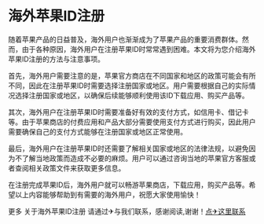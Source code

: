 # 海外苹果ID注册

随着苹果产品的日益普及，海外用户也渐渐成为了苹果产品的重要消费群体。然而，由于各种原因，海外用户在注册苹果ID时常常遇到困难。本文将为您介绍海外苹果ID注册的方法与注意事项。

首先，海外用户需要注意的是，苹果官方商店在不同国家和地区的政策可能会有所不同，因此在注册苹果ID时需要选择注册国家或地区。用户需要根据自己的实际情况选择注册国家或地区，以确保后续能够顺利使用该ID下载应用、购买产品等。

其次，海外用户在注册苹果ID时需要准备好有效的支付方式，如信用卡、借记卡等。由于苹果商店的付费应用和产品大部分需要使用支付方式进行购买，因此用户需要确保自己的支付方式能够在注册国家或地区正常使用。

最后，海外用户在注册苹果ID时还需要了解相关国家或地区的法律法规，以避免因为不了解当地政策而造成不必要的麻烦。用户可以通过咨询当地的苹果官方客服或者查阅相关政策文件来获取更多信息。

在注册完成苹果ID后，海外用户就可以畅游苹果商店，下载应用，购买产品等。希望以上内容能够帮助到有需要的海外用户，祝愿大家使用愉快！

更多 关于海外苹果ID注册 请通过✈与我们联系，感谢阅读,谢谢！[点✈这里联系](https://acc.k02.cc)